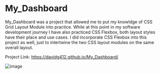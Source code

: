 # My_Dashboard
My_Dashboard was a project that allowed me to put my knowldge of CSS Grid Layout Module into practice.
While at this point in my software development journey I have also practiced CSS Flexbox, both layout styles have their
place and use cases. I did incorporate CSS Flexbox into this project as well, just to intertwine the two CSS layout modules
on the same overall layout.

Project Link: https://davidg412.github.io/My_Dashboard/

![image](https://user-images.githubusercontent.com/103713915/209180673-ff4e1ea2-cf86-465a-b28b-a0a4ff307509.png)
